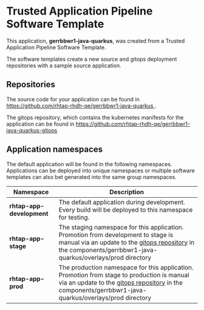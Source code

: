 # Trusted Application Pipeline Software Template

This application, **gerrbbwr1-java-quarkus**, was created from a Trusted Application Pipeline Software Template.

The software templates create a new source and gitops deployment repositories with a sample source application. 

## Repositories

The source code for your application can be found in [https://github.com/rhtap-rhdh-qe/gerrbbwr1-java-quarkus ](https://github.com/rhtap-rhdh-qe/gerrbbwr1-java-quarkus ).
 
The gitops repository, which contains the kubernetes manifests for the application can be found in 
[https://github.com/rhtap-rhdh-qe/gerrbbwr1-java-quarkus-gitops ](https://github.com/rhtap-rhdh-qe/gerrbbwr1-java-quarkus-gitops ) 

## Application namespaces 

The default application will be found in the following namespaces. Applications can be deployed into unique namespaces or multiple software templates can also bet generated into the same group namespaces.  

|  Namespace   |  Description   |  
| -------- | -------- |   
| **rhtap-app-development** | The default application during development. Every build will be deployed to this namespace for testing. | 
| **rhtap-app-stage** | The staging namespace for this application. Promotion from development to stage is manual via an update to the [gitops repository](https://github.com/rhtap-rhdh-qe/gerrbbwr1-java-quarkus-gitops ) in the components/gerrbbwr1-java-quarkus/overlays/prod directory |  
| **rhtap-app-prod** | The production namespace for this application. Promotion from stage to production is manual via an update to the [gitops repository](https://github.com/rhtap-rhdh-qe/gerrbbwr1-java-quarkus-gitops ) in the components/gerrbbwr1-java-quarkus/overlays/prod directory | 